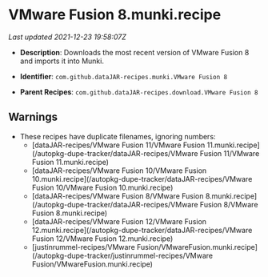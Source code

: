 # VMware Fusion 8.munki.recipe

_Last updated 2021-12-23 19:58:07Z_

- **Description**: Downloads the most recent version of VMware Fusion 8 and imports it into Munki.

- **Identifier**: `com.github.dataJAR-recipes.munki.VMware Fusion 8`

- **Parent Recipes**: `com.github.dataJAR-recipes.download.VMware Fusion 8`

## Warnings

- These recipes have duplicate filenames, ignoring numbers:
    - [dataJAR-recipes/VMware Fusion 11/VMware Fusion 11.munki.recipe](/autopkg-dupe-tracker/dataJAR-recipes/VMware Fusion 11/VMware Fusion 11.munki.recipe)
    - [dataJAR-recipes/VMware Fusion 10/VMware Fusion 10.munki.recipe](/autopkg-dupe-tracker/dataJAR-recipes/VMware Fusion 10/VMware Fusion 10.munki.recipe)
    - [dataJAR-recipes/VMware Fusion 8/VMware Fusion 8.munki.recipe](/autopkg-dupe-tracker/dataJAR-recipes/VMware Fusion 8/VMware Fusion 8.munki.recipe)
    - [dataJAR-recipes/VMware Fusion 12/VMware Fusion 12.munki.recipe](/autopkg-dupe-tracker/dataJAR-recipes/VMware Fusion 12/VMware Fusion 12.munki.recipe)
    - [justinrummel-recipes/VMware Fusion/VMwareFusion.munki.recipe](/autopkg-dupe-tracker/justinrummel-recipes/VMware Fusion/VMwareFusion.munki.recipe)